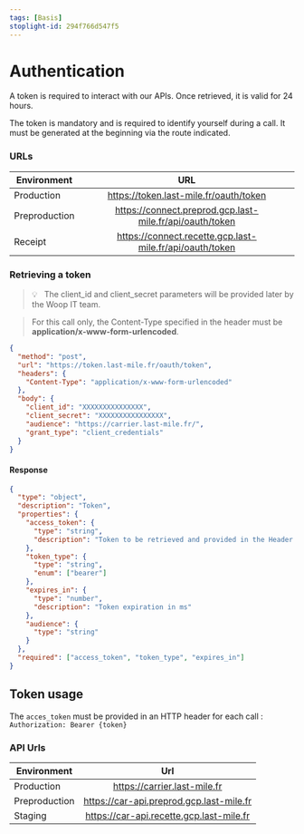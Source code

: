 ```yaml
---
tags: [Basis]
stoplight-id: 294f766d547f5
---
```


# Authentication

A token is required to interact with our APIs. Once retrieved, it is valid for 24 hours.

The token is mandatory and is required to identify yourself during a call. It must be generated at the beginning via the route indicated.

### URLs

| Environment   |                            URL                             |
| ------------- | :--------------------------------------------------------: |
| Production    |          <https://token.last-mile.fr/oauth/token>          |
| Preproduction | <https://connect.preprod.gcp.last-mile.fr/api/oauth/token> |
| Receipt       | <https://connect.recette.gcp.last-mile.fr/api/oauth/token> |

### Retrieving a token

<!-- theme: info -->

> 💡 &nbsp; The client_id and client_secret parameters will be provided later by the Woop IT team.

<!-- theme: danger -->

> For this call only, the Content-Type specified in the header must be **application/x-www-form-urlencoded**.

```json http
{
  "method": "post",
  "url": "https://token.last-mile.fr/oauth/token",
  "headers": {
    "Content-Type": "application/x-www-form-urlencoded"
  },
  "body": {
    "client_id": "XXXXXXXXXXXXXXX",
    "client_secret": "XXXXXXXXXXXXXXXX",
    "audience": "https://carrier.last-mile.fr/",
    "grant_type": "client_credentials"
  }
}
```

#### Response

```json json_schema
{
  "type": "object",
  "description": "Token",
  "properties": {
    "access_token": {
      "type": "string",
      "description": "Token to be retrieved and provided in the Header Authorisation"
    },
    "token_type": {
      "type": "string",
      "enum": ["bearer"]
    },
    "expires_in": {
      "type": "number",
      "description": "Token expiration in ms"
    },
    "audience": {
      "type": "string"
    }
  },
  "required": ["access_token", "token_type", "expires_in"]
}
```

## Token usage

The `acces_token` must be provided in an HTTP header for each call : `Authorization: Bearer {token}`

### API Urls

| Environment   |                    Url                     |
| ------------- | :----------------------------------------: |
| Production    |       <https://carrier.last-mile.fr>       |
| Preproduction | <https://car-api.preprod.gcp.last-mile.fr> |
| Staging       | <https://car-api.recette.gcp.last-mile.fr> |

